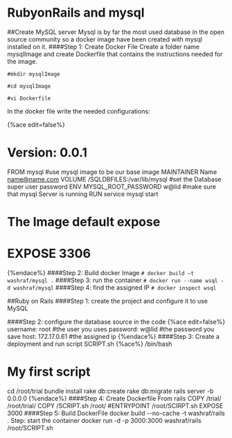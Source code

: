# RubyonRails and mysql

##Create MySQL server
Mysql is by far the most used database in the open source community so a docker image have been created with mysql installed on it.
####Step 1: Create Docker File
Create a folder name mysqlImage and create Dockerfile that contains the instructions needed for the image.

```#mkdir mysqlImage```

```#cd mysqlImage```

```#vi Dockerfile```

In the docker file write the needed configurations:

{%ace edit=false%}
# Version: 0.0.1
FROM mysql
#use mysql image to be our base image
MAINTAINER Name name@name.com
VOLUME /SQLDBFILES:/var/lib/mysql
#set the Database super user password
ENV MYSQL_ROOT_PASSWORD w@lid
#make sure that mysql Server is running
RUN service mysql start
# The Image default expose
# EXPOSE 3306
{%endace%}
####Step 2: Build docker Image
```# docker build –t washraf/mysql .```
####Step 3: run the container
```# docker run --name wsql -d washraf/mysql```
####Step 4: find the assigned IP
```# docker inspect wsql```

##Ruby on Rails
####Step 1: create the project and configure it to use MySQL

####Step 2: configure the database source in the code
{%ace edit=false%}
username: root #the user you uses
password: w@lid #the password you save
host: 172.17.0.61 #the assigned ip
{%endace%}
####Step 3: Create a deployment and run script SCRIPT.sh
{%ace%}
/bin/bash
# My first script
cd /root/trial
bundle install
rake db:create
rake db:migrate
rails server -b 0.0.0.0
{%endace%}
####Step 4: Create Dockerfile
From rails
COPY /trial/ /root/trial/
COPY /SCRIPT.sh /root/
#ENTRYPOINT /root/SCIRPT.sh
EXPOSE 3000
####Step 5: Build DockerFile
docker build --no-cache -t washraf/rails .
Step: start the container
docker run -d -p 3000:3000  washraf/rails /root/SCRIPT.sh
